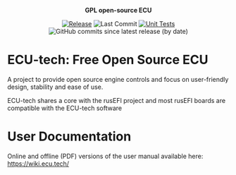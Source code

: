 <div align="center">

<b>GPL open-source ECU</b>

[![Release](https://img.shields.io/github/v/release/ECU-tech/ecu-fw?style=flat)](https://github.com/ECU-tech/ecu-fw/releases/latest) ![Last Commit](https://img.shields.io/github/last-commit/ECU-tech/ecu-fw?style=flat)
[![Unit Tests](https://img.shields.io/github/actions/workflow/status/ECU-tech/ecu-fw/build-unit-tests.yaml?label=Unit%20Tests&branch=master)](https://github.com/ECU-tech/ecu-fw/actions/workflows/build-unit-tests.yaml)
![GitHub commits since latest release (by date)](https://img.shields.io/github/commits-since/ECU-tech/ecu-fw/latest?color=blueviolet&label=Commits%20Since%20Release)

</div>

# ECU-tech: Free Open Source ECU

A project to provide open source engine controls and focus on user-friendly design, stability and ease of use. 

ECU-tech shares a core with the rusEFI project and most rusEFI boards are compatible with the ECU-tech software

# User Documentation

Online and offline (PDF) versions of the user manual available here: https://wiki.ecu.tech/
